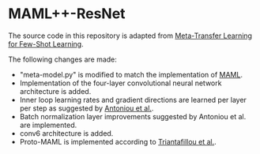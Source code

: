 # MAML++-ResNet

The source code in this repository is adapted from [Meta-Transfer Learning for Few-Shot Learning](https://github.com/yaoyao-liu/meta-transfer-learning).

The following changes are made:
* "meta-model.py" is modified to match the implementation of [MAML](https://github.com/cbfinn/maml).
* Implementation of the four-layer convolutional neural network architecture is added.
* Inner loop learning rates and gradient directions are learned per layer per step as suggested by [Antoniou et al.](https://arxiv.org/abs/1810.09502).
* Batch normalization layer improvements suggested by Antoniou et al. are implemented.
* conv6 architecture is added.
* Proto-MAML is implemented according to [Triantafillou et al.](https://arxiv.org/abs/1903.03096).
